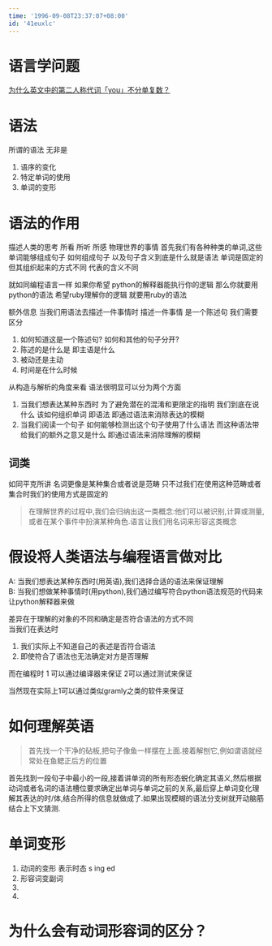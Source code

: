 ```yaml
---
time: '1996-09-08T23:37:07+08:00'
id: '41euxlc'
---
```


# 语言学问题
[为什么英文中的第二人称代词「you」不分单复数？](https://www.zhihu.com/question/20941720)

# 语法
所谓的语法 无非是 
1. 语序的变化
2. 特定单词的使用
3. 单词的变形


# 语法的作用
描述人类的思考 所看 所听 所感 物理世界的事情
首先我们有各种种类的单词,这些单词能够组成句子 如何组成句子 以及句子含义到底是什么就是语法
单词是固定的 但其组织起来的方式不同 代表的含义不同

就如同编程语言一样 如果你希望 python的解释器能执行你的逻辑 那么你就要用python的语法 希望ruby理解你的逻辑 就要用ruby的语法

额外信息
当我们用语法去描述一件事情时 描述一件事情 是一个陈述句
我们需要区分
1. 如何知道这是一个陈述句? 如何和其他的句子分开?
2. 陈述的是什么是 即主语是什么 
3. 被动还是主动
4. 时间是在什么时候

从构造与解析的角度来看 语法很明显可以分为两个方面 
1. 当我们想表达某种东西时 为了避免潜在的混淆和更限定的指明 我们到底在说什么 该如何组织单词 即语法 即通过语法来消除表达的模糊
2. 当我们阅读一个句子 如何能够检测出这个句子使用了什么语法 而这种语法带给我们的额外之意又是什么 即通过语法来消除理解的模糊

## 词类
如同平克所讲 名词更像是某种集合或者说是范畴 只不过我们在使用这种范畴或者集合时我们的使用方式是固定的
>在理解世界的过程中,我们会归纳出这一类概念:他们可以被识别,计算或测量,或者在某个事件中扮演某种角色.语言让我们用名词来形容这类概念


# 假设将人类语法与编程语言做对比
A: 当我们想表达某种东西时(用英语),我们选择合适的语法来保证理解  
B: 当我们想做某种事情时(用python),我们通过编写符合python语法规范的代码来让python解释器来做

差异在于理解的对象的不同和确定是否符合语法的方式不同  
当我们在表达时 
1. 我们实际上不知道自己的表述是否符合语法 
2. 即使符合了语法也无法确定对方是否理解

而在编程时 1 可以通过编译器来保证 2可以通过测试来保证

当然现在实际上1可以通过类似gramly之类的软件来保证



# 如何理解英语
> 首先找一个干净的砧板,把句子像鱼一样摆在上面.接着解刨它,例如谓语就经常处在鱼鳃正后方的位置

首先找到一段句子中最小的一段,接着讲单词的所有形态蜕化确定其语义,然后根据动词或者名词的语法槽位要求确定出单词与单词之前的关系,最后穿上单词变化理解其表达的时/体,结合所得的信息就做成了.如果出现模糊的语法分支树就开动脑筋结合上下文猜测.

# 单词变形
1. 动词的变形 表示时态 s ing ed
2. 形容词变副词
3. 
2. 



# 为什么会有动词形容词的区分？